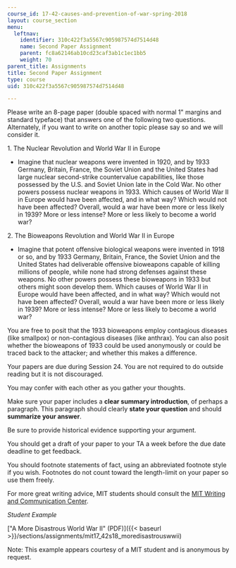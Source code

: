 ```yaml
---
course_id: 17-42-causes-and-prevention-of-war-spring-2018
layout: course_section
menu:
  leftnav:
    identifier: 310c422f3a5567c905987574d7514d48
    name: Second Paper Assignment
    parent: fc8a62146ab10cd23caf3ab1c1ec1bb5
    weight: 70
parent_title: Assignments
title: Second Paper Assignment
type: course
uid: 310c422f3a5567c905987574d7514d48

---
```


Please write an 8-page paper (double spaced with normal 1" margins and standard typeface) that answers one of the following two questions. Alternately, if you want to write on another topic please say so and we will consider it.

1\. The Nuclear Revolution and World War II in Europe

*   Imagine that nuclear weapons were invented in 1920, and by 1933 Germany, Britain, France, the Soviet Union and the United States had large nuclear second-strike countervalue capabilities, like those possessed by the U.S. and Soviet Union late in the Cold War. No other powers possess nuclear weapons in 1933. Which causes of World War II in Europe would have been affected, and in what way? Which would not have been affected? Overall, would a war have been more or less likely in 1939? More or less intense? More or less likely to become a world war?

2\. The Bioweapons Revolution and World War II in Europe

*   Imagine that potent offensive biological weapons were invented in 1918 or so, and by 1933 Germany, Britain, France, the Soviet Union and the United States had deliverable offensive bioweapons capable of killing millions of people, while none had strong defenses against these weapons. No other powers possess these bioweapons in 1933 but others might soon develop them. Which causes of World War II in Europe would have been affected, and in what way? Which would not have been affected? Overall, would a war have been more or less likely in 1939? More or less intense? More or less likely to become a world war?

You are free to posit that the 1933 bioweapons employ contagious diseases (like smallpox) or non-contagious diseases (like anthrax). You can also posit whether the bioweapons of 1933 could be used anonymously or could be traced back to the attacker; and whether this makes a difference.

Your papers are due during Session 24. You are not required to do outside reading but it is not discouraged.

You may confer with each other as you gather your thoughts.

Make sure your paper includes a **clear summary introduction**, of perhaps a paragraph. This paragraph should clearly **state your question** and should **summarize your answer**.

Be sure to provide historical evidence supporting your argument.

You should get a draft of your paper to your TA a week before the due date deadline to get feedback.

You should footnote statements of fact, using an abbreviated footnote style if you wish. Footnotes do not count toward the length-limit on your paper so use them freely.

For more great writing advice, MIT students should consult the [MIT Writing and Communication Center](https://cmsw.mit.edu/writing-and-communication-center/).

_Student Example_

["A More Disastrous World War II" (PDF)]({{< baseurl >}}/sections/assignments/mit17_42s18_moredisastrouswwii)

Note: This example appears courtesy of a MIT student and is anonymous by request.